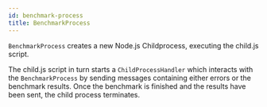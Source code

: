 ```yaml
---
id: benchmark-process
title: BenchmarkProcess
---
```


`BenchmarkProcess` creates a new Node.js Childprocess, executing the child.js script.

The child.js script in turn starts a `ChildProcessHandler` which interacts with the `BenchmarkProcess` by sending messages containing either errors or the benchmark results. Once the benchmark is finished and the results have been sent, the child process terminates.
